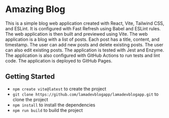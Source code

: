 # Amazing Blog

This is a simple blog web application created with React, Vite, Tailwind CSS, and ESLint. It is configured with Fast Refresh using Babel and ESLint rules. The web application is then built and previewed using Vite. The web application is a blog with a list of posts. Each post has a title, content, and timestamp. The user can add new posts and delete existing posts. The user can also edit existing posts. The application is tested with Jest and Enzyme. The application is also configured with GitHub Actions to run tests and lint code. The application is deployed to GitHub Pages.

## Getting Started

* `npm create vite@latest` to create the project
* `git clone https://github.com/lamadevblogapp/lamadevblogapp.git` to clone the project
* `npm install` to install the dependencies
* `npm run build` to build the project
